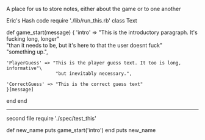A place for us to store notes, either about the game or to one another


Eric's Hash code
require './lib/run_this.rb'
class Text


  def game_start(message)
    {
    'intro' => "This is the introductory paragraph. It's fucking long, longer"\
                "than it needs to be, but it's here to that the user doesnt fuck"\
                "something up.",

    'PlayerGuess' => "This is the player guess text. It too is long, informative"\
                      "but inevitably necessary.",

    'CorrectGuess' => "This is the correct guess text"
    }[message]
  end
end

_________
second file
require './spec/test_this'

def new_name
  puts game_start('intro')
end
puts new_name
